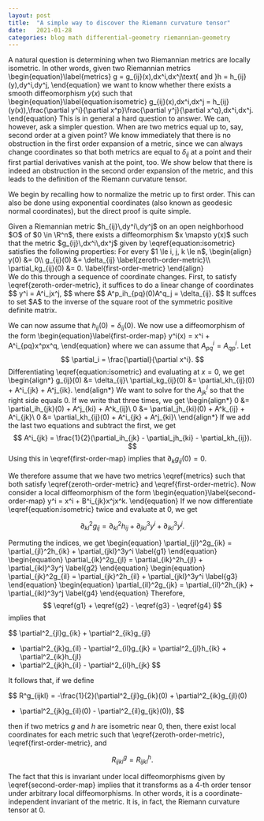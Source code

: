 ```yaml
---
layout: post
title:  "A simple way to discover the Riemann curvature tensor"
date:   2021-01-28
categories: blog math differential-geometry riemannian-geometry
---
```

$\newcommand{\R}{\mathbb{R}}$
A natural question is determining when two Riemannian metrics are locally isometric. In other words, given two Riemannian metrics
\begin{equation}\label{metrics}
  g = g_{ij}(x)\,dx^i\,dx^j\text{ and }h = h_{ij}(y)\,dy^i\,dy^j,
\end{equation}
we want to know whether there exists a smooth diffeomorphism $y(x)$ such that
\begin{equation}\label{equation:isometric}
 g_{ij}(x)\,dx^i\,dx^j =  h_{ij}(y(x))\,\frac{\partial y^i}{\partial x^p}\frac{\partial y^j}{\partial x^q}\,dx^i\,dx^j.
\end{equation}
This is in general a hard question to answer. We can, however, ask a simpler question. When are two metrics equal up to, say, second order at a given point? We know immediately that there is no obstruction in the first order expansion of a metric, since we can always change coordinates so that both metrics are equal to $\delta_{ij}$ at a point and their first partial derivatives vanish at the point, too. We show below that there is indeed an obstruction in the second order expansion of the metric, and this leads to the definition of the Riemann curvature tensor.

We begin by recalling how to normalize the metric up to first order. This can also be done using exponential coordinates (also known as geodesic normal coordinates), but the direct proof is quite simple.

<div class="lemma">
  Given a Riemannian metric $h_{ij}\,dy^i\,dy^j$ on an open neighborhood $O$ of $0 \in \R^n$, there exists a diffeomorphism $x \mapsto y(x)$ such that the metric $g_{ij}\,dx^i\,dx^j$ given by \eqref{equation:isometric} satisfies the following properties: For every $1 \le i, j, k \le n$,
  \begin{align}
    y(0) &= 0\\
    g_{ij}(0) &= \delta_{ij} \label{zeroth-order-metric}\\
    \partial_kg_{ij}(0) &= 0. \label{first-order-metric}
  \end{align}
</div>

<div class="proof">
  We do this through a sequence of coordinate changes. First, to satisfy \eqref{zeroth-order-metric}, it suffices to do a linear change of coordinates
  $$
    y^i =  A^i_jx^j,
  $$
  where
  $$
    A^p_ih_{pq}(0)A^q_j = \delta_{ij}.
  $$
  It suffces to set $A$ to the inverse of the square root of the symmetric positive definite matrix.

  We can now assume that $h_{ij}(0) = \delta_{ij}(0)$. We now use a diffeomorphism of the form
\begin{equation}\label{first-order-map}
    y^i(x) = x^i  + A^i_{pq}x^px^q,
\end{equation}
  where we can assume that $A^i_{pq} = A^i_{qp}$.
  Let
  $$
    \partial_i = \frac{\partial}{\partial x^i}.
  $$
  Differentiating \eqref{equation:isometric} and evaluating at $x = 0$, we get
  \begin{align*}
    g_{ij}(0) &= \delta_{ij}\\
    \partial_kg_{ij}(0) &= \partial_kh_{ij}(0) + A^i_{jk} + A^j_{ik}.
  \end{align*}
  We want to solve for the $A^i_{jk}$ so that the right side equals $0$. If we write that three times, we get
  \begin{align*}
    0 &= \partial_ih_{jk}(0) + A^j_{ki} + A^k_{ij}\\
    0 &= \partial_jh_{ki}(0) + A^k_{ij} + A^i_{jk}\\
    0 &= \partial_kh_{ij}(0) + A^i_{jk} + A^j_{ki}\\
  \end{align*}
  If we add the last two equations and subtract the first, we get
  $$
    A^i_{jk} = \frac{1}{2}(\partial_ih_{jk} - \partial_jh_{ki} - \partial_kh_{ij}).
  $$
  Using this in \eqref{first-order-map} implies that $\partial_kg_{ij}(0) = 0$.
</div>

We therefore assume that we have two metrics \eqref{metrics} such that both satisfy \eqref{zeroth-order-metric} and \eqref{first-order-metric}.
Now consider a local diffeomorphism of the form
\begin{equation}\label{second-order-map}
  y^i = x^i + B^i_{jk}x^jx^k.
\end{equation}
If we now differentiate \eqref{equation:isometric} twice and evaluate at $0$, we get

$$
\partial_{kl}^2g_{ij}
  = \partial_{kl}^2h_{ij}
    + \partial_{jkl}^3y^i + \partial_{ikl}^3y^j.
$$

Permuting the indices, we get
\begin{equation}
  \partial_{jl}^2g_{ik} = \partial_{jl}^2h_{ik} + \partial_{jkl}^3y^i \label{g1}
\end{equation}
\begin{equation}
  \partial_{ik}^2g_{jl} = \partial_{ik}^2h_{jl} + \partial_{ikl}^3y^j \label{g2}
\end{equation}
\begin{equation}
  \partial_{jk}^2g_{il} = \partial_{jk}^2h_{il} + \partial_{jkl}^3y^i \label{g3}
\end{equation}
\begin{equation}
  \partial_{il}^2g_{jk} = \partial_{il}^2h_{jk} + \partial_{ikl}^3y^j \label{g4}
\end{equation}
Therefore,
$$
  \eqref{g1} + \eqref{g2} - \eqref{g3} - \eqref{g4}
$$
implies that

$$
  \partial^2_{jl}g_{ik} + \partial^2_{ik}g_{jl}
  - \partial^2_{jk}g_{il} - \partial^2_{il}g_{jk}
  =
  \partial^2_{jl}h_{ik} + \partial^2_{ik}h_{jl}
  - \partial^2_{jk}h_{il} - \partial^2_{il}h_{jk}
$$

It follows that, if we define

$$
  R^g_{ijkl} = -\frac{1}{2}(\partial^2_{jl}g_{ik}(0) + \partial^2_{ik}g_{jl}(0)
  - \partial^2_{jk}g_{il}(0) - \partial^2_{il}g_{jk}(0)),
$$

then if two metrics $g$ and $h$ are isometric near $0$, then, there exist local coordinates for each metric such that \eqref{zeroth-order-metric}, \eqref{first-order-metric}, and

$$
  R^g_{ijkl} = R^h_{ijkl}.
$$

The fact that this is invariant under local diffeomorphisms given by \eqref{second-order-map} implies that it transforms as a $4$-th order tensor under arbitrary local diffeomorphisms. In other words, it is a coordinate-independent invariant of the metric. It is, in fact, the Riemann curvature tensor at $0$.